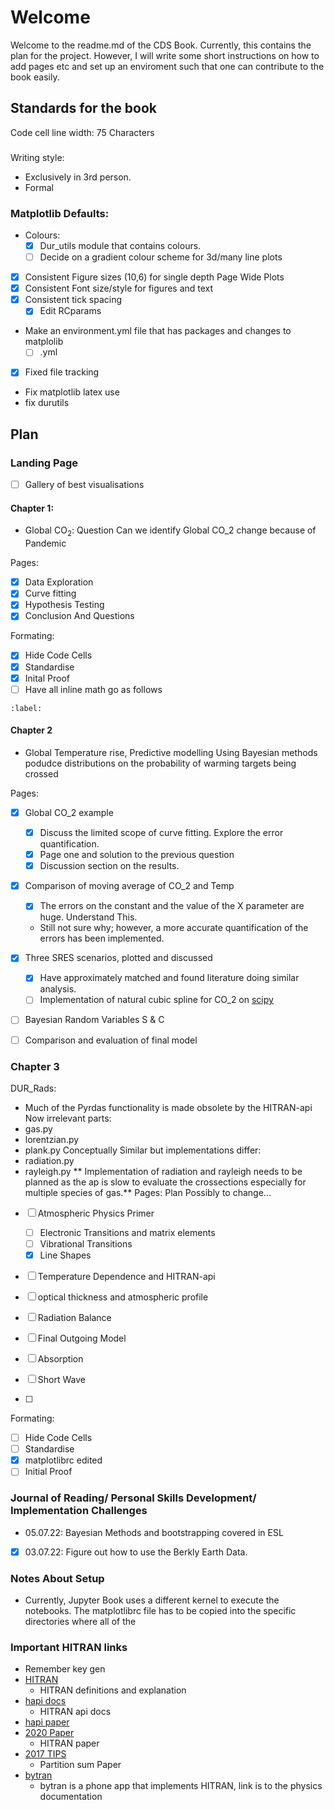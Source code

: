 # Welcome
Welcome to the readme.md of the CDS Book. Currently, this contains the plan for the project. However, I will write some short instructions on how to add pages etc and set up an enviroment such that one can contribute to the book easily. 

## Standards for the book
Code cell line width: 75 Characters
###
Writing style: 
- Exclusively in 3rd person.
- Formal
### Matplotlib Defaults:
- Colours:
    - [x] Dur_utils module that contains colours.
    - [ ] Decide on a gradient colour scheme for 3d/many line plots
- [x] Consistent Figure sizes (10,6) for single depth Page Wide Plots
- [x] Consistent Font size/style for figures and text 
- [x] Consistent tick spacing 
    - [x] Edit RCparams
- Make an environment.yml file that has packages and changes to matplolib 
    - [ ] .yml
- [x] Fixed file tracking
- Fix matplotlib latex use
- fix durutils

## Plan 
### Landing Page
- [ ] Gallery of best visualisations
#### Chapter 1:
- Global $\textrm{CO}_2$: Question Can we identify Global CO_2 change because of Pandemic 

Pages:
- [x] Data Exploration
- [x] Curve fitting
- [x] Hypothesis Testing 
- [x] Conclusion And Questions

Formating:
- [x] Hide Code Cells
- [x] Standardise
- [x] Inital Proof
- [ ] Have all inline math go as follows
```{math}
:label:
```
#### Chapter 2
- Global Temperature rise, Predictive modelling 
Using Bayesian methods podudce distributions on the probability of warming targets being crossed

Pages:
- [x] Global CO_2 example
    - [x] Discuss the limited scope of curve fitting. Explore the error quantification.
    - [x] Page one and solution to the previous question
    - [x] Discussion section on the results.
- [x] Comparison of moving average of CO_2 and Temp
    - [x] The errors on the constant and the value of the X parameter are huge. Understand This.
    - Still not sure why; however, a more accurate quantification of the errors has been implemented.
- [x] Three SRES scenarios, plotted and discussed
    - [x] Have approximately matched and found literature doing similar analysis.
    - [ ] Implementation of natural cubic spline for CO_2 on [scipy](https://docs.scipy.org/doc/scipy/reference/generated/scipy.interpolate.CubicSpline.html) 
- [ ] Bayesian Random Variables S & C

- [ ] Comparison and evaluation of final model

### Chapter 3
DUR_Rads: 
- Much of the Pyrdas functionality is made obsolete by the HITRAN-api
Now irrelevant parts:
- gas.py
- lorentzian.py
- plank.py
Conceptually Similar but implementations differ:
- radiation.py
- rayleigh.py
** Implementation of radiation and rayleigh needs to be planned as the ap is slow to evaluate the crossections especially for multiple species of gas.**
Pages:
Plan Possibly to change...
- [ ] Atmospheric Physics Primer
    - [ ] Electronic Transitions and matrix elements
    - [ ] Vibrational Transitions
    - [x] Line Shapes 
- [ ] Temperature Dependence and HITRAN-api
- [ ] optical thickness and atmospheric profile
- [ ] Radiation Balance 
- [ ] Final Outgoing Model

- [ ] Absorption
- [ ] Short Wave
- [ ] 


Formating:
- [ ] Hide Code Cells
- [ ] Standardise
 - [x] matplotlibrc edited
- [ ] Initial Proof

### Journal of Reading/ Personal Skills Development/ Implementation Challenges
- 05.07.22: Bayesian Methods and bootstrapping covered in ESL
- [x] 03.07.22: Figure out how to use the Berkly Earth Data.

### Notes About Setup
- Currently, Jupyter Book uses a different kernel to execute the notebooks. The matplotlibrc file has to be copied into the specific directories where all of the 

### Important HITRAN links
- Remember key gen 
- [HITRAN](https://hitran.org/docs/definitions-and-units/)
    - HITRAN definitions and explanation
- [hapi docs](https://hitran.org/static/hapi/hapi_manual.pdf)
    - HITRAN api docs
- [hapi paper](https://www.sciencedirect.com/science/article/pii/S0022407315302466?via%3Dihub)
- [2020 Paper](https://www.sciencedirect.com/science/article/pii/S0022407321004416?via%3Dihub)
    - HITRAN paper
- [2017 TIPS](https://www.sciencedirect.com/science/article/pii/S0022407321002065)
    - Partition sum Paper
- [bytran](http://www.bytran.org/howtolbl.htm)
    - bytran is a phone app that implements HITRAN, link is to the physics documentation 